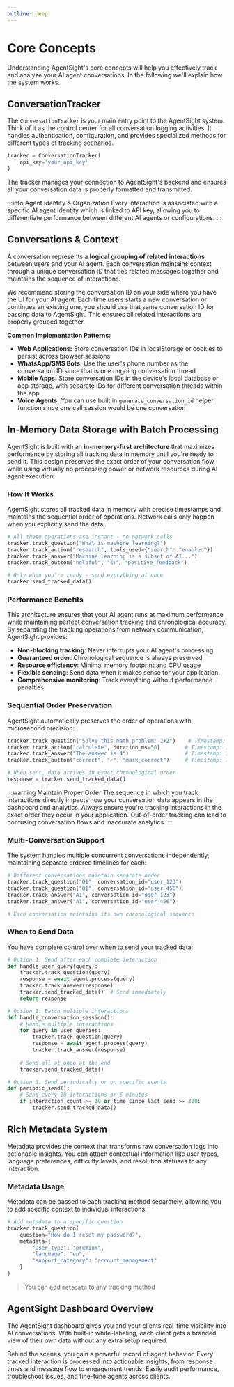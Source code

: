 ```yaml
---
outline: deep
---
```


# Core Concepts
Understanding AgentSight's core concepts will help you effectively track and analyze your AI agent conversations. In the following we'll explain how the system works.

## ConversationTracker
The `ConversationTracker` is your main entry point to the AgentSight system. Think of it as the control center for all conversation logging activities. It handles authentication, configuration, and provides specialized methods for different types of tracking scenarios.

```python
tracker = ConversationTracker(
    api_key='your_api_key'
)
```

The tracker manages your connection to AgentSight's backend and ensures all your conversation data is properly formatted and transmitted.

:::info Agent Identity & Organization
Every interaction is associated with a specific AI agent identity which is linked to API key, allowing you to differentiate performance between different AI agents or configurations.
:::

## Conversations & Context
A conversation represents a **logical grouping of related interactions** between users and your AI agent. Each conversation maintains context through a unique conversation ID that ties related messages together and maintains the sequence of interactions.

We recommend storing the conversation ID on your side where you have the UI for your AI agent. Each time users starts a new conversation or continues an existing one, you should use that same conversation ID for passing data to AgentSight. This ensures all related interactions are properly grouped together.

**Common Implementation Patterns:**
- **Web Applications:** Store conversation IDs in localStorage or cookies to persist across browser sessions
- **WhatsApp/SMS Bots:** Use the user's phone number as the conversation ID since that is one ongoing conversation thread
- **Mobile Apps:** Store conversation IDs in the device's local database or app storage, with separate IDs for different conversation threads within the app
- **Voice Agents:** You can use built in `generate_conversation_id` helper function since one call session would be one conversation

## In-Memory Data Storage with Batch Processing
AgentSight is built with an **in-memory-first architecture** that maximizes performance by storing all tracking data in memory until you're ready to send it. This design preserves the exact order of your conversation flow while using virtually no processing power or network resources during AI agent execution.

### How It Works
AgentSight stores all tracked data in memory with precise timestamps and maintains the sequential order of operations. Network calls only happen when you explicitly send the data:

```python
# All these operations are instant - no network calls
tracker.track_question("What is machine learning?")
tracker.track_action("research", tools_used={"search": "enabled"})
tracker.track_answer("Machine learning is a subset of AI...")
tracker.track_button("helpful", "👍", "positive_feedback")

# Only when you're ready - send everything at once
tracker.send_tracked_data()
```

### Performance Benefits
This architecture ensures that your AI agent runs at maximum performance while maintaining perfect conversation tracking and chronological accuracy. By separating the tracking operations from network communication, AgentSight provides:

- **Non-blocking tracking**: Never interrupts your AI agent's processing
- **Guaranteed order**: Chronological sequence is always preserved
- **Resource efficiency**: Minimal memory footprint and CPU usage
- **Flexible sending**: Send data when it makes sense for your application
- **Comprehensive monitoring**: Track everything without performance penalties

### Sequential Order Preservation
AgentSight automatically preserves the order of operations with microsecond precision:

```python
tracker.track_question("Solve this math problem: 2+2")    # Timestamp: 12:00:00.001Z
tracker.track_action("calculate", duration_ms=50)        # Timestamp: 12:00:00.055Z  
tracker.track_answer("The answer is 4")                  # Timestamp: 12:00:00.120Z
tracker.track_button("correct", "✓", "mark_correct")     # Timestamp: 12:00:00.125Z

# When sent, data arrives in exact chronological order
response = tracker.send_tracked_data()
```

:::warning Maintain Proper Order
The sequence in which you track interactions directly impacts how your conversation data appears in the dashboard and analytics. Always ensure you're tracking interactions in the exact order they occur in your application. Out-of-order tracking can lead to confusing conversation flows and inaccurate analytics.
:::

### Multi-Conversation Support
The system handles multiple concurrent conversations independently, maintaining separate ordered timelines for each:

```python
# Different conversations maintain separate order
tracker.track_question("Q1", conversation_id="user_123")
tracker.track_question("Q1", conversation_id="user_456") 
tracker.track_answer("A1", conversation_id="user_123")
tracker.track_answer("A1", conversation_id="user_456")

# Each conversation maintains its own chronological sequence
```

### When to Send Data
You have complete control over when to send your tracked data:

```python
# Option 1: Send after each complete interaction
def handle_user_query(query):
    tracker.track_question(query)
    response = await agent.process(query)
    tracker.track_answer(response)
    tracker.send_tracked_data()  # Send immediately
    return response

# Option 2: Batch multiple interactions
def handle_conversation_session():
    # Handle multiple interactions
    for query in user_queries:
        tracker.track_question(query)
        response = await agent.process(query)
        tracker.track_answer(response)
    
    # Send all at once at the end
    tracker.send_tracked_data()

# Option 3: Send periodically or on specific events
def periodic_send():
    # Send every 10 interactions or 5 minutes
    if interaction_count >= 10 or time_since_last_send >= 300:
        tracker.send_tracked_data()
```

## Rich Metadata System
Metadata provides the context that transforms raw conversation logs into actionable insights. You can attach contextual information like user types, language preferences, difficulty levels, and resolution statuses to any interaction.

### Metadata Usage
Metadata can be passed to each tracking method separately, allowing you to add specific context to individual interactions:
```python
# Add metadata to a specific question
tracker.track_question(
    question="How do I reset my password?",
    metadata={
        "user_type": "premium",
        "language": "en",
        "support_category": "account_management"
    }
)
```

> You can add `metadata` to any tracking method

## AgentSight Dashboard Overview
The AgentSight dashboard gives you and your clients real-time visibility into AI conversations. With built-in white-labeling, each client gets a branded view of their own data without any extra setup required.

Behind the scenes, you gain a powerful record of agent behavior. Every tracked interaction is processed into actionable insights, from response times and message flow to engagement trends. Easily audit performance, troubleshoot issues, and fine-tune agents across clients.

<!-- For full usage details, see the [Dashboard User Guide](/link). -->
